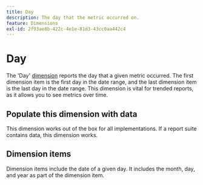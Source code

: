 ```yaml
---
title: Day
description: The day that the metric occurred on.
feature: Dimensions
exl-id: 2f93ae8b-422c-4e1e-81d3-43cc0aa442c4
---
```

# Day

The 'Day' [dimension](overview.md) reports the day that a given metric occurred. The first dimension item is the first day in the date range, and the last dimension item is the last day in the date range. This dimension is vital for trended reports, as it allows you to see metrics over time.

## Populate this dimension with data

This dimension works out of the box for all implementations. If a report suite contains data, this dimension works.

## Dimension items

Dimension items include the date of a given day. It includes the month, day, and year as part of the dimension item.
